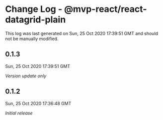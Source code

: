 # Change Log - @mvp-react/react-datagrid-plain

This log was last generated on Sun, 25 Oct 2020 17:39:51 GMT and should not be manually modified.

## 0.1.3
Sun, 25 Oct 2020 17:39:51 GMT

_Version update only_

## 0.1.2
Sun, 25 Oct 2020 17:36:48 GMT

_Initial release_

